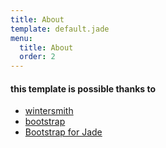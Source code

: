 ```yaml
---
title: About
template: default.jade
menu: 
  title: About
  order: 2
---
```


#### this template is possible thanks to
* [wintersmith](https://github.com/jnordberg/wintersmith)
* [bootstrap](http://twitter.github.com/bootstrap/)
* [Bootstrap for Jade](https://github.com/SeraphimSerapis/Bootstrap-for-Jade)
